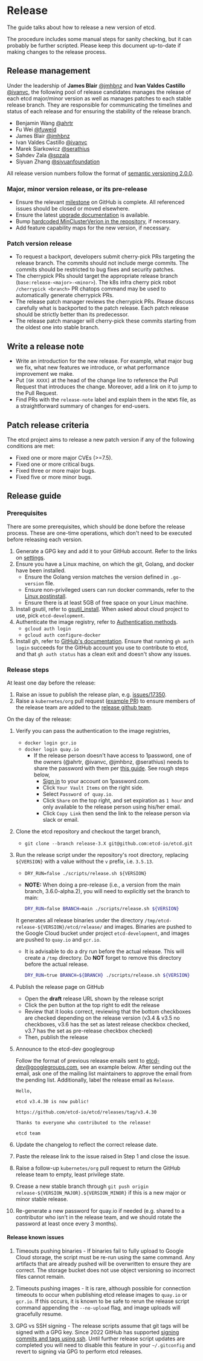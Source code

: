 # Release

The guide talks about how to release a new version of etcd.

The procedure includes some manual steps for sanity checking, but it can probably be further scripted. Please keep this document up-to-date if making changes to the release process.

## Release management

Under the leadership of **James Blair** [@jmhbnz](https://github.com/jmhbnz) and **Ivan Valdes Castillo** [@ivanvc](https://github.com/ivanvc), the following pool of release candidates manages the release of each etcd major/minor version as well as manages patches
to each stable release branch. They are responsible for communicating the timelines and status of each release and
for ensuring the stability of the release branch.

- Benjamin Wang [@ahrtr](https://github.com/ahrtr)
- Fu Wei [@fuweid](https://github.com/fuweid)
- James Blair [@jmhbnz](https://github.com/jmhbnz)
- Ivan Valdes Castillo [@ivanvc](https://github.com/ivanvc)
- Marek Siarkowicz [@serathius](https://github.com/serathius)
- Sahdev Zala [@spzala](https://github.com/spzala)
- Siyuan Zhang [@siyuanfoundation](https://github.com/siyuanfoundation)

All release version numbers follow the format of [semantic versioning 2.0.0](http://semver.org/).

### Major, minor version release, or its pre-release

- Ensure the relevant [milestone](https://github.com/etcd-io/etcd/milestones) on GitHub is complete. All referenced issues should be closed or moved elsewhere.
- Ensure the latest [upgrade documentation](https://etcd.io/docs/next/upgrades) is available.
- Bump [hardcoded MinClusterVerion in the repository](https://github.com/etcd-io/etcd/blob/v3.4.15/version/version.go#L29), if necessary.
- Add feature capability maps for the new version, if necessary.

### Patch version release

- To request a backport, developers submit cherry-pick PRs targeting the release branch. The commits should not include merge commits. The commits should be restricted to bug fixes and security patches.
- The cherrypick PRs should target the appropriate release branch (`base:release-<major>-<minor>`). The k8s infra cherry pick robot `/cherrypick <branch>` PR chatops command may be used to automatically generate cherrypick PRs.
- The release patch manager reviews the cherrypick PRs. Please discuss carefully what is backported to the patch release. Each patch release should be strictly better than its predecessor.
- The release patch manager will cherry-pick these commits starting from the oldest one into stable branch.

## Write a release note

- Write an introduction for the new release. For example, what major bug we fix, what new features we introduce, or what performance improvement we make.
- Put `[GH XXXX]` at the head of the change line to reference the Pull Request that introduces the change. Moreover, add a link on it to jump to the Pull Request.
- Find PRs with the `release-note` label and explain them in the `NEWS` file, as a straightforward summary of changes for end-users.

## Patch release criteria

The etcd project aims to release a new patch version if any of the following conditions are met:

- Fixed one or more major CVEs (>=7.5).
- Fixed one or more critical bugs.
- Fixed three or more major bugs.
- Fixed five or more minor bugs.

## Release guide

### Prerequisites

There are some prerequisites, which should be done before the release process. These are one-time operations,
which don't need to be executed before releasing each version.
1. Generate a GPG key and add it to your GitHub account. Refer to the links on [settings](https://github.com/settings/keys).
2. Ensure you have a Linux machine, on which the git, Golang, and docker have been installed.
    - Ensure the Golang version matches the version defined in `.go-version` file.
    - Ensure non-privileged users can run docker commands, refer to the [Linux postinstall](https://docs.docker.com/engine/install/linux-postinstall/).
    - Ensure there is at least 5GB of free space on your Linux machine.
3. Install gsutil, refer to [gsutil_install](https://cloud.google.com/storage/docs/gsutil_install). When asked about cloud project to use, pick `etcd-development`.
4. Authenticate the image registry, refer to [Authentication methods](https://cloud.google.com/container-registry/docs/advanced-authentication).
   - `gcloud auth login`
   - `gcloud auth configure-docker`
5. Install gh, refer to [GitHub's documentation](https://github.com/cli/cli#installation). Ensure that running
   `gh auth login` succeeds for the GitHub account you use to contribute to etcd,
   and that `gh auth status` has a clean exit and doesn't show any issues.

### Release steps

At least one day before the release:

1. Raise an issue to publish the release plan, e.g. [issues/17350](https://github.com/etcd-io/etcd/issues/17350).
2. Raise a `kubernetes/org` pull request ([example PR](https://github.com/kubernetes/org/pull/5582)) to ensure members of the release team are added to the [release github team](https://github.com/orgs/etcd-io/teams/release-etcd).

On the day of the release:

1. Verify you can pass the authentication to the image registries,
   - `docker login gcr.io`
   - `docker login quay.io`
     - If the release person doesn't have access to 1password, one of the owners (@ahrtr, @ivanvc, @jmhbnz, @serathius) needs to share the password with them per [this guide](https://support.1password.com/share-items/). See rough steps below,
       - [Sign in](https://team-etcd.1password.com/home) to your account on 1password.com.
       - Click `Your Vault Items` on the right side.
       - Select `Password of quay.io`.
       - Click `Share` on the top right, and set expiration as `1 hour` and only available to the release person using his/her email.
       - Click `Copy Link` then send the link to the release person via slack or email.
2. Clone the etcd repository and checkout the target branch,
   - `git clone --branch release-3.X git@github.com:etcd-io/etcd.git`
3. Run the release script under the repository's root directory, replacing `${VERSION}` with a value without the `v` prefix, i.e. `3.5.13`.
   - `DRY_RUN=false ./scripts/release.sh ${VERSION}`
   - **NOTE:** When doing a pre-release (i.e., a version from the main branch, 3.6.0-alpha.2), you will need to explicitly set the branch to main:

     ```bash
     DRY_RUN=false BRANCH=main ./scripts/release.sh ${VERSION}
     ```

   It generates all release binaries under the directory `/tmp/etcd-release-${VERSION}/etcd/release/` and images. Binaries are pushed to the Google Cloud bucket
   under project `etcd-development`, and images are pushed to `quay.io` and `gcr.io`.
   - It is advisable to do a dry run before the actual release. This will create a `/tmp` directory. Do **NOT** forget to remove this directory before the actual release.

      ```bash
      DRY_RUN=true BRANCH=${BRANCH} ./scripts/release.sh ${VERSION}
      ```

4. Publish the release page on GitHub
   - Open the **draft** release URL shown by the release script
   - Click the pen button at the top right to edit the release
   - Review that it looks correct, reviewing that the bottom checkboxes are checked depending on the
     release version (v3.4 & v3.5 no checkboxes, v3.6 has the set as latest release checkbox checked,
     v3.7 has the set as pre-release checkbox checked)
   - Then, publish the release
5. Announce to the etcd-dev googlegroup

   Follow the format of previous release emails sent to etcd-dev@googlegroups.com, see an example below. After sending out the email, ask one of the mailing list maintainers to approve the email from the pending list. Additionally, label the release email as `Release`.

   ```text
   Hello,

   etcd v3.4.30 is now public!

   https://github.com/etcd-io/etcd/releases/tag/v3.4.30

   Thanks to everyone who contributed to the release!

   etcd team
   ```

6. Update the changelog to reflect the correct release date.
7. Paste the release link to the issue raised in Step 1 and close the issue.
8. Raise a follow-up `kubernetes/org` pull request to return the GitHub release team to empty, least privilege state.
9. Crease a new stable branch through `git push origin release-${VERSION_MAJOR}.${VERSION_MINOR}` if this is a new major or minor stable release.
10. Re-generate a new password for quay.io if needed (e.g. shared to a contributor who isn't in the release team, and we should rotate the password at least once every 3 months).

#### Release known issues

1. Timeouts pushing binaries - If binaries fail to fully upload to Google Cloud storage, the script must be re-run using the same command. Any artifacts that are already pushed will be overwritten to ensure they are correct. The storage bucket does not use object versioning so incorrect files cannot remain.

2. Timeouts pushing images - It is rare, although possible for connection timeouts to occur when publishing etcd release images to `quay.io` or `gcr.io`. If this occurs, it is known to be safe to rerun the release script command appending the `--no-upload` flag, and image uploads will gracefully resume.

3. GPG vs SSH signing - The release scripts assume that git tags will be signed with a GPG key. Since 2022 GitHub has supported [signing commits and tags using ssh](https://github.blog/changelog/2022-08-23-ssh-commit-verification-now-supported). Until further release script updates are completed you will need to disable this feature in your `~/.gitconfig` and revert to signing via GPG to perform etcd releases.
